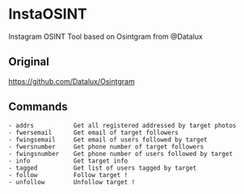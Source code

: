 # InstaOSINT

Instagram OSINT Tool based on Osintgram from @Datalux

## Original

https://github.com/Datalux/Osintgram

## Commands

```text
- addrs           Get all registered addressed by target photos
- fwersemail      Get email of target followers
- fwingsemail     Get email of users followed by target
- fwersnumber     Get phone number of target followers
- fwingsnumber    Get phone number of users followed by target
- info            Get target info
- tagged          Get list of users tagged by target
- follow          Follow target !
- unfollow        Unfollow target !
```
